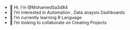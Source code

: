 - 👋 Hi, I’m @MohamedSa3d84
- 👀 I’m interested in Automation , Data anaysis Dashboards
- 🌱 I’m currently learning R Language
- 💞️ I’m looking to collaborate on  Creating Projects

<!---
MohamedSa3d84/MohamedSa3d84 is a ✨ special ✨ repository because its `README.md` (this file) appears on your GitHub profile.
You can click the Preview link to take a look at your changes.
--->
